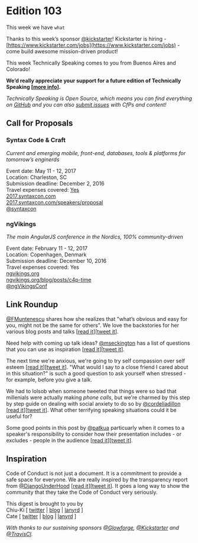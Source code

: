 # Edition 103

This week we have `what`

Thanks to this week’s sponsor [@kickstarter](https://twitter.com/kickstarter)! Kickstarter is hiring - [https://www.kickstarter.com/jobs](https://www.kickstarter.com/jobs)  - come build awesome mission-driven product!

This week Technically Speaking comes to you from Buenos Aires and Colorado!

**We’d really appreciate your support for a future edition of Technically Speaking [[more info](http://www.techspeak.email/sponsorship/)].**  

*Technically Speaking is Open Source, which means you can find everything on [GitHub](https://github.com/catehstn/technically-speaking/) and you can also [submit issues](https://github.com/catehstn/technically-speaking/issues/new) with CfPs and content!*  

## Call for Proposals

### Syntax Code & Craft
*Current and emerging mobile, front-end, databases, tools & platforms for tomorrow’s enginerds*

Event date: May 11 - 12, 2017  
Location: Charleston, SC  
Submission deadline: December 2, 2016  
Travel expenses covered:   [Yes](https://twitter.com/syntaxcon/status/795336850349182976)  
[2017.syntaxcon.com](https://2017.syntaxcon.com/)  
[2017.syntaxcon.com/speakers/proposal](https://2017.syntaxcon.com/speakers/proposal/)  
[@syntaxcon](https://twitter.com/syntaxcon)


### ngVikings
*The main AngularJS conference in the Nordics, 100% community-driven*

Event date: February 11 - 12, 2017  
Location: Copenhagen, Denmark  
Submission deadline: December 10, 2016  
Travel expenses covered: Yes  
[ngvikings.org](https://ngvikings.org/)  
[ngvikings.org/blog/posts/c4p-time](https://ngvikings.org/blog/posts/c4p-time/)  
[@ngVikingsConf](https://twitter.com/ngVikingsConf)



## Link Roundup

[@FMuntenescu](https://twitter.com/FMuntenescu) shares how she realizes that "what’s obvious and easy for you, might not be the same for others". We love the backstories for her various blog posts and talks [[read it](https://medium.com/upday-devs/tech-talks-you-do-have-something-to-say-a1a0ae23fa0)][[tweet it](https://twitter.com/home?status=Tech%20Talks%E2%80%8A%20-%20%E2%80%8AYou%20Do%20Have%20Something%20To%20Say!%0Aby%20%40FMuntenescu%20https%3A//medium.com/upday-devs/tech-talks-you-do-have-something-to-say-a1a0ae23fa0%20via%20%40techspeakdigest)].

Need help with coming up talk ideas? [@mseckington](https://twitter.com/mseckington) has a list of questions that you can use as inspiration [[read it]( http://missgeeky.com/2016/11/21/how-to-brainstorm-talk-ideas)][[tweet it](https://twitter.com/home?status=How%20To%20Brainstorm%20Talk%20Ideas%20by%20%40mseckington%20http%3A//missgeeky.com/2016/11/21/how-to-brainstorm-talk-ideas%20via%20%40techspeakdigest)].

The next time we're anxious, we're going to try self compassion over self esteem [[read it](http://www.theatlantic.com/health/archive/2016/05/why-self-compassion-works-better-than-self-esteem/481473/)][[tweet it](https://twitter.com/home?status=Why%20Self-Compassion%20Works%20Better%20Than%20Self-Esteem%20by%20%40olgakhazan%20http%3A//www.theatlantic.com/health/archive/2016/05/why-self-compassion-works-better-than-self-esteem/481473/%20via%20%40techspeakdigest)]. "What would I say to a close friend I cared about in this situation?" is such a good question to ask yourself when stressed - for example, before you give a talk.

We had to lolsob when someone tweeted that things were so bad that millenials were actually making *phone calls*, but we're charmed by this step by step guide on dealing with social anxiety to do so by [@cordeliadillon](http://twitter.com/cordeliadillon) [[read it](http://echothroughthefog.cordeliadillon.com/post/153393286626/how-to-call-your-reps-when-you-have-social-anxiety)][[tweet it](https://twitter.com/home?status=How%20to%20call%20your%20reps%20when%20you%20have%20social%20anxiety%20by%20%40cordeliadillon%20http%3A//echothroughthefog.cordeliadillon.com/post/153393286626/how-to-call-your-reps-when-you-have-social-anxiety%20via%20%40techspeakdigest)]. What other terrifying speaking situations could it be useful for?

Some good points in this post by [@patkua](http://twitter.com/patkua) particuarly when it comes to a speaker's responsibility to consider how their presentation includes - or excludes - people in the audience [[read it](https://www.thekua.com/atwork/2016/10/we-can-do-better/)][[tweet it](https://twitter.com/home?status=We%20can%20do%20better%20by%20%40patkua%20https%3A//www.thekua.com/atwork/2016/10/we-can-do-better/%20via%20%40techspeakdigest)].

## Inspiration

Code of Conduct is not just a document. It is a commitment to provide a safe space for everyone. We are really inspired by the transparency report from [@DjangoUnderHood](https://twitter.com/DjangoUnderHood)
[[read it](https://djangounderthehood.com/blog/article/2016-11-21-coc-transparency-report/)][[tweet it](https://twitter.com/home?status=Code%20of%20Conduct%20Transparency%20Report%20by%20%40DjangoUnderHood%20https%3A//djangounderthehood.com/blog/article/2016-11-21-coc-transparency-report/%20via%20%40techspeakdigest)]. It goes a long way to show the community that they take the Code of Conduct very seriously.


This digest is brought to you by  
Chiu-Ki [ [twitter](https://twitter.com/chiuki) | [blog](http://blog.sqisland.com/) | [lanyrd](http://lanyrd.com/profile/chiuki/) ]  
Cate [ [twitter](https://twitter.com/catehstn) | [blog](http://www.catehuston.com/blog/) | [lanyrd](http://lanyrd.com/profile/catehstn/) ]

*With thanks to our sustaining sponsors [@Glowforge](http://twitter.com/glowforge), [@Kickstarter](http://twitter.com/kickstarter) and [@TravisCI](http://twitter.com/travisci).*

